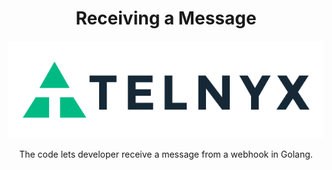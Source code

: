 <div align="center">

# Receiving a Message 

![Telnyx](https://github.com/team-telnyx/devrel/blob/main/assets/img/logo-dark.png?raw=true)

The code lets developer receive a message from a webhook in Golang.

</div>

